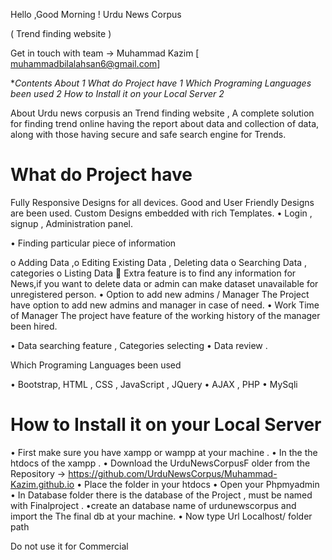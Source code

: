 Hello ,Good Morning ! Urdu News Corpus

( Trend finding website )

Get in touch with team -> Muhammad Kazim [
muhammadbilalahsan6@gmail.com]

**Contents About 1 What do Project have 1 Which Programing Languages been used 2 How to Install it on your Local Server 2*

About Urdu news corpusis an Trend finding website , A complete solution for finding trend online having the  report about data and  collection of data, along with those having secure and safe search engine for Trends.

# What do Project have

Fully Responsive Designs  for all devices.  Good and User Friendly Designs are been used. Custom Designs embedded with rich Templates.
• Login  , signup , Administration panel.

• Finding particular piece of information 

o Adding Data ,o Editing  Existing Data , Deleting data  o Searching Data , categories o Listing Data 
 Extra feature is to find any information for News,if you want to delete data  or admin can make dataset unavailable for unregistered person. 
• Option to add new admins / Manager The Project have option to add new admins and manager in case of need. 
• Work Time of Manager The project have feature of the working history of the manager been hired.

• Data searching  feature , Categories selecting • Data review . 

Which Programing Languages been used

• Bootstrap, HTML , CSS , JavaScript , JQuery • AJAX , PHP
• MySqli

# How to Install it on your Local Server

• First make sure you have xampp or wampp at your machine . 
• In the the htdocs of the xampp . 
• Download the UrduNewsCorpusF older from the Repository -> https://github.com/UrduNewsCorpus/Muhammad-Kazim.github.io
• Place the folder in your htdocs
• Open your Phpmyadmin 
• In Database folder there is the database of the Project , must be named with Finalproject . 
•create an database name of urdunewscorpus and import the The final db at your machine. 
• Now type Url Localhost/ folder path 

Do not use it for Commercial
